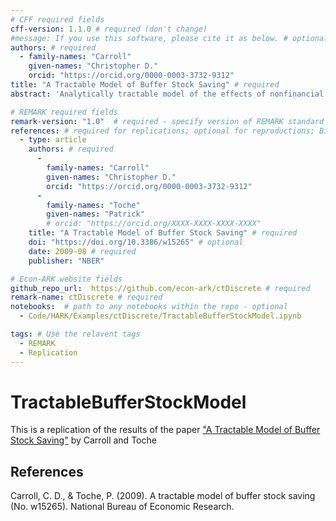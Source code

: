 ```yaml
---
# CFF required fields
cff-version: 1.1.0 # required (don't change)
#message: If you use this software, please cite it as below. # optional
authors: # required
  - family-names: "Carroll"
    given-names: "Christopher D."
    orcid: "https://orcid.org/0000-0003-3732-9312"
title: "A Tractable Model of Buffer Stock Saving" # required
abstract: 'Analytically tractable model of the effects of nonfinancial risk on intertemporal choice'  # optional

# REMARK required fields
remark-version: "1.0"  # required - specify version of REMARK standard used
references: # required for replications; optional for reproductions; BibTex data from original paper
  - type: article
    authors: # required
      -
        family-names: "Carroll"
        given-names: "Christopher D."
        orcid: "https://orcid.org/0000-0003-3732-9312"
      -
        family-names: "Toche"
        given-names: "Patrick"
        # orcid: "https://orcid.org/XXXX-XXXX-XXXX-XXXX"
    title: "A Tractable Model of Buffer Stock Saving" # required
    doi: "https://doi.org/10.3386/w15265" # optional
    date: 2009-08 # required
    publisher: "NBER"

# Econ-ARK website fields
github_repo_url:  https://github.com/econ-ark/ctDiscrete # required
remark-name: ctDiscrete # required
notebooks:  # path to any notebooks within the repo - optional
  - Code/HARK/Examples/ctDiscrete/TractableBufferStockModel.ipynb

tags: # Use the relavent tags
  - REMARK
  - Replication
---
```


# TractableBufferStockModel

This is a replication of the results of the paper ["A Tractable Model of Buffer Stock Saving"](http://www.econ2.jhu.edu/people/ccarroll/papers/ctDiscrete.pdf)  by Carroll and Toche


## References

Carroll, C. D., & Toche, P. (2009). A tractable model of buffer stock saving (No. w15265). National Bureau of Economic Research.

